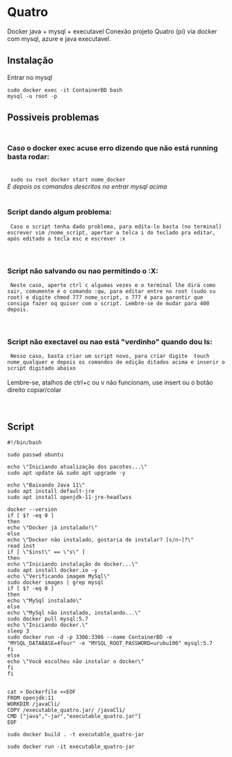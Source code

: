# Quatro
Docker java + mysql + executavel
Conexão projeto Quatro (pi) via docker com mysql, azure e java executavel.

## Instalação

Entrar no mysql
```
sudo docker exec -it ContainerBD bash
mysql -u root -p
```



## Possiveis problemas <br><br>
### Caso o docker exec acuse erro dizendo que não está running basta rodar: <br> <br>
` 
sudo su root
docker start nome_docker
` <br>
_E depois os comandos descritos no entrar mysql acima_ <br> <br>

### Script dando algum problema: <br>
` 
Caso o script tenha dado problema, para edita-lo basta (no terminal) escrever vim /nome_script, apertar a telca i do teclado pra editar, após editado
a tecla esc e escrever :x 
`  <br><br><br>

### Script não salvando ou nao permitindo o :X: <br>
` 
Neste caso, aperte ctrl c algumas vezes e o terminal lhe dirá como sair, comumente é o comando :qw, para editar entre no root (sudo su root) e digite
chmod 777 nome_script, o 777 é para garantir que consiga fazer oq quiser com o script. Lembre-se de mudar para 400 depois.
` <br><br><br>
### Script não exectavel ou nao está "verdinho" quando dou ls: <br>
` 
Nesso caso, basta criar um script novo, para criar digite 
touch nome_qualquer e depois os comandos de edição ditados acima e inserir o script digitado abaixo
`<br><br>
Lembre-se, atalhos de ctrl+c ou v não funcionam, use insert ou o botão direito copiar/colar
<br><br><br>
## Script

```
#!/bin/bash

sudo passwd ubuntu

echo \"Iniciando atualização dos pacotes...\"
sudo apt update && sudo apt upgrade -y

echo \"Baixando Java 11\"
sudo apt install default-jre
sudo apt install openjdk-11-jre-headlwss

docker --version
if [ $? -eq 0 ]
then
echo \"Docker já instalado!\"
else
echo \"Docker não instalado, gostaria de instalar? [s/n~]?\"
read inst
if [ \"$inst\" == \"s\" ]
then
echo \"Iniciando instalação do docker...\"
sudo apt install docker.io -y
echo \"Verificando imagem MySql\"
sudo docker images | grep mysql
if [ $? -eq 0 ]
then
echo \"MySql instalado\"
else
echo \"MySql não instalado, instalando...\"
sudo docker pull mysql:5.7
echo \"Iniciando docker.\"
sleep 3
sudo docker run -d -p 3306:3306 --name ContainerBD -e "MYSQL_DATABASE=4four" -e "MYSQL_ROOT_PASSWORD=urubu100" mysql:5.7
fi
else
echo \"Você escolheu não instalar o docker\"
fi
fi


cat > Dockerfile <<EOF
FROM openjdk:11
WORKDIR /javaCli/
COPY /executable_quatro.jar/ /javaCli/
CMD ["java","-jar","executable_quatro.jar"]
EOF

sudo docker build . -t executable_quatro-jar

sudo docker run -it executable_quatro-jar

```

